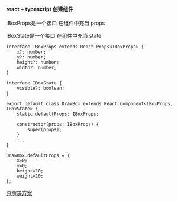 
#### react + typescript 创建组件

IBoxProps是一个接口 在组件中充当 props

IBoxState是一个接口 在组件中充当 state

```
interface IBoxProps extends React.Props<IBoxProps> {
    x?: number;
    y?: number;
    height?: number;
    width?: number;
}

interface IBoxState {
    visible?: boolean;
}

export default class DrawBox extends React.Component<IBoxProps, IBoxState> {
    static defaultProps: IBoxProps;

    constructor(props: IBoxProps) {
        super(props);
    }
    ...
}

DrawBox.defaultProps = {
    x=0;
    y=0;
    height=10;
    weight=10;
};

```

[原解决方案](https://stackoverflow.com/questions/37262047/react-with-typescript-define-defaultprops-in-stateless-function/37262331)